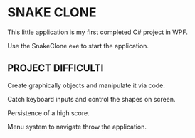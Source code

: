# SNAKE CLONE
This little application is my first completed C# project in WPF.

Use the SnakeClone.exe to start the application.

## PROJECT DIFFICULTI

Create graphically objects and manipulate it via code.

Catch keyboard inputs and control the shapes on screen.

Persistence of a high score.

Menu system to navigate throw the application.